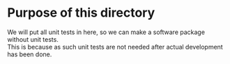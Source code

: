 # Purpose of this directory
We will put all unit tests in here, so we can make a software package without unit tests.    
This is because as such unit tests are not needed after actual development has been done.    
